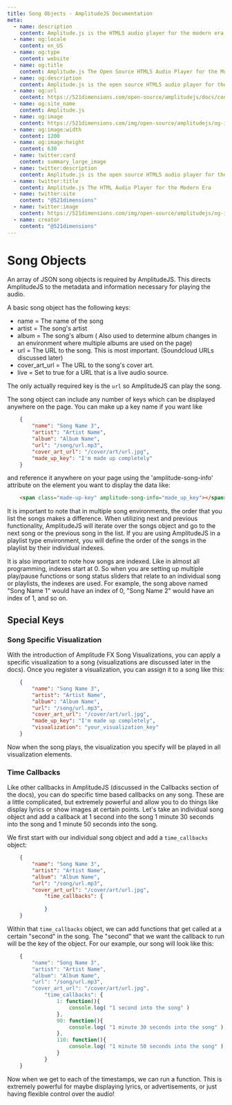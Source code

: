 ```yaml
---
title: Song Objects - AmplitudeJS Documentation
meta:
  - name: description
    content: Amplitude.js is the HTML5 audio player for the modern era. Using no dependencies, take control of the browser and design a web audio player the way you want it to look.
  - name: og:locale
    content: en_US
  - name: og:type
    content: website
  - name: og:title
    content: Amplitude.js The Open Source HTML5 Audio Player for the Modern Era
  - name: og:description
    content: Amplitude.js is the open source HTML5 audio player for the modern era. Using no dependencies, take control of the browser and design an audio player the way you want it to look.
  - name: og:url
    content: https://521dimensions.com/open-source/amplitudejs/docs/configuration/song-objects.html
  - name: og:site_name
    content: Amplitude.js
  - name: og:image
    content: https://521dimensions.com/img/open-source/amplitudejs/og-image-amplitudejs.png
  - name: og:image:width
    content: 1200
  - name: og:image:height
    content: 630
  - name: twitter:card
    content: summary_large_image
  - name: twitter:description
    content: Amplitude.js is the open source HTML5 audio player for the modern era. Using no dependencies, take control of the browser and design an audio player the way you want it to look. Available for free on Github.
  - name: twitter:title
    content: Amplitude.js The HTML Audio Player for the Modern Era
  - name: twitter:site
    content: "@521dimensions"
  - name: twitter:image
    content: https://521dimensions.com/img/open-source/amplitudejs/og-image-amplitudejs.png
  - name: creator
    content: "@521dimensions"
---
```


# Song Objects
<carbon-ads/>
An array of JSON song objects is required by AmplitudeJS.  This directs
AmplitudeJS to the metadata and information necessary for playing the audio.

A basic song object has the following keys:

* name = The name of the song
* artist = The song's artist
* album = The song's album ( Also used to determine album changes in an
	environment where multiple albums are used on the page)
* url = The URL to the song. This is most important.  (Soundcloud URLs
	discussed later)
* cover_art_url = The URL to the song's cover art.
* live = Set to true for a URL that is a live audio source.

The only actually required key is the `url` so AmplitudeJS can play the song.

The song object can include any number of keys which can
be displayed anywhere on the page. You can make up a key name if you want like

```json
	{
		"name": "Song Name 3",
		"artist": "Artist Name",
		"album": "Album Name",
		"url": "/song/url.mp3",
		"cover_art_url": "/cover/art/url.jpg",
		"made_up_key": "I'm made up completely"
	}
```

and reference it anywhere on your page using the 'amplitude-song-info' attribute
on the element you want to display the data like:

```html
	<span class="made-up-key" amplitude-song-info="made_up_key"></span>
```

It is important to note that in multiple song environments, the order that you
list the songs makes a difference. When utilizing next and previous
functionality, AmplitudeJS will iterate over the songs object and go to the
next song or the previous song in the list. If you are using AmplitudeJS in a
playlist type environment, you will define the order of the songs in the playlist
by their individual indexes.

It is also important to note how songs are indexed. Like in almost all
programming, indexes start at 0.  So when you are setting up multiple play/pause
functions or song status sliders that relate to an individual song or playlists,
the indexes are used. For example, the song above named "Song Name 1" would have
an index of 0, "Song Name 2" would have an index of 1, and so on.

## Special Keys

### Song Specific Visualization
With the introduction of Amplitude FX Song Visualizations, you can apply a specific visualization to a song (visualizations are discussed later in the docs). Once you register a visualization, you can assign it to a song like this:

```json
	{
		"name": "Song Name 3",
		"artist": "Artist Name",
		"album": "Album Name",
		"url": "/song/url.mp3",
		"cover_art_url": "/cover/art/url.jpg",
		"made_up_key": "I'm made up completely",
		"visualization": "your_visualization_key"
	}
```
Now when the song plays, the visualization you specify will be played in all visualization elements.

### Time Callbacks
Like other callbacks in AmplitudeJS (discussed in the Callbacks section of the docs), you can do specific time based callbacks on any song. These are a little complicated, but extremely powerful and allow you to do things like display lyrics or show images at certain points. Let's take an individual song object and add a callback at 1 second into the song 1 minute 30 seconds into the song and 1 minute 50 seconds into the song.

We first start with our individual song object and add a `time_callbacks` object:
```json
	{
		"name": "Song Name 3",
		"artist": "Artist Name",
		"album": "Album Name",
		"url": "/song/url.mp3",
		"cover_art_url": "/cover/art/url.jpg",
    		"time_callbacks": {
			
    		}
	}
```

Within that `time_callbacks` object, we can add functions that get called at a certain "second" in the song. The "second" that we want the callback to run will be the key of the object. For our example, our song will look like this:

```javascript
	{
		"name": "Song Name 3",
		"artist": "Artist Name",
		"album": "Album Name",
		"url": "/song/url.mp3",
		"cover_art_url": "/cover/art/url.jpg",
    		"time_callbacks": {
      			1: function(){
        			console.log( "1 second into the song" )
      			},
      			90: function(){
        			console.log( "1 minute 30 seconds into the song" );
      			},
      			110: function(){
        			console.log( "1 minute 50 seconds into the song" );
      			}
    		}
	}
```

Now when we get to each of the timestamps, we can run a function. This is extremely powerful for maybe displaying lyrics, or advertisements, or just having flexible control over the audio!
